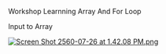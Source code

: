 Workshop Learnning Array And For Loop

Input to Array

[![Screen Shot 2560-07-26 at 1.42.08 PM.png](https://s2.postimg.org/yf9k17b21/Screen_Shot_2560-07-26_at_1.42.08_PM.png)](https://postimg.org/image/kyclic0qd/)
